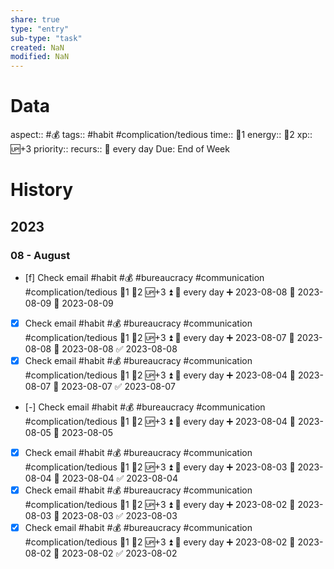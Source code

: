 ```yaml
---
share: true
type: "entry"
sub-type: "task"
created: NaN 
modified: NaN
---
```

# Data
aspect:: #💰
tags:: #habit #complication/tedious
time:: 🍅1
energy:: 🥄2
xp:: 🆙+3
priority:: 
recurs:: 🔁 every day
Due: End of Week
# History
## 2023
### 08 - August
- [f] Check email #habit #💰 #bureaucracy #communication #complication/tedious 🍅1 🥄2 🆙+3 ⏫ 🔁 every day ➕ 2023-08-08 🛫 2023-08-09 📅 2023-08-09
- [x] Check email #habit #💰 #bureaucracy #communication #complication/tedious 🍅1 🥄2 🆙+3 ⏫ 🔁 every day ➕ 2023-08-07 🛫 2023-08-08 📅 2023-08-08 ✅ 2023-08-08
- [x] Check email #habit #💰 #bureaucracy #communication #complication/tedious 🍅1 🥄2 🆙+3 ⏫ 🔁 every day ➕ 2023-08-04 🛫 2023-08-07 📅 2023-08-07 ✅ 2023-08-07
- [-] Check email #habit #💰 #bureaucracy #communication #complication/tedious 🍅1 🥄2 🆙+3 ⏫ 🔁 every day ➕ 2023-08-04 🛫 2023-08-05 📅 2023-08-05
- [x] Check email #habit #💰 #bureaucracy #communication #complication/tedious 🍅1 🥄2 🆙+3 ⏫ 🔁 every day ➕ 2023-08-03 🛫 2023-08-04 📅 2023-08-04 ✅ 2023-08-04
- [x] Check email #habit #💰 #bureaucracy #communication #complication/tedious 🍅1 🥄2 🆙+3 ⏫ 🔁 every day ➕ 2023-08-02 🛫 2023-08-03 📅 2023-08-03 ✅ 2023-08-03
- [x] Check email #habit #💰 #bureaucracy #communication #complication/tedious 🍅1 🥄2 🆙+3 ⏫ 🔁 every day ➕ 2023-08-02 🛫 2023-08-02 📅 2023-08-02 ✅ 2023-08-02